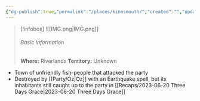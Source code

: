 ```yaml
---
{"dg-publish":true,"permalink":"/places/kinnsmouth/","created":"","updated":""}
---
```



> [!infobox]
> ![[IMG.png\|IMG.png]]
> ###### Basic Information
> **Where:** Riverlands
> **Territory:** Unknown

- Town of unfriendly fish-people that attacked the party 
- Destroyed by [[Party/Oz\|Oz]] with an Earthquake spell, but its inhabitants still caught up to the party in [[Recaps/2023-06-20 Three Days Grace\|2023-06-20 Three Days Grace]]